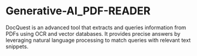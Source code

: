 # Generative-AI_PDF-READER
DocQuest is an advanced tool that extracts and queries information from PDFs using OCR and vector databases. It provides precise answers by leveraging natural language processing to match queries with relevant text snippets.
